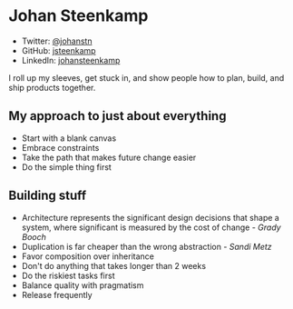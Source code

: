 
# Johan Steenkamp 

- Twitter: [@johanstn](https://twitter.com/johanstn)
- GitHub: [jsteenkamp](https://github.com/jsteenkamp)
- LinkedIn: [johansteenkamp](https://www.linkedin.com/in/johansteenkamp/)

I roll up my sleeves, get stuck in, and show people how to plan, build, and ship products together.

## My approach to just about everything

- Start with a blank canvas
- Embrace constraints
- Take the path that makes future change easier
- Do the simple thing first

## Building stuff

- Architecture represents the significant design decisions that shape a system, where significant is measured by the cost of change - *Grady Booch*
- Duplication is far cheaper than the wrong abstraction - *Sandi Metz*
- Favor composition over inheritance
- Don't do anything that takes longer than 2 weeks
- Do the riskiest tasks first
- Balance quality with pragmatism
- Release frequently